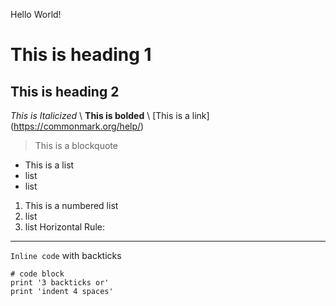 Hello World!
# This is heading 1
## This is heading 2
*This is Italicized* \\
**This is bolded** \\
[This is a link] (https://commonmark.org/help/)
> This is a blockquote
* This is a list
* list
* list
1. This is a numbered list
2. list
3. list
Horizontal Rule:
------
`Inline code` with backticks
```
# code block
print '3 backticks or'
print 'indent 4 spaces'
```
